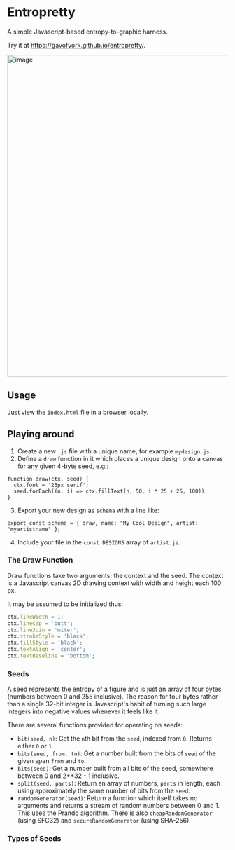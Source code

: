 # Entropretty

A simple Javascript-based entropy-to-graphic harness.

Try it at https://gavofyork.github.io/entropretty/.

<img width="735" alt="image" src="https://github.com/user-attachments/assets/9faef5a2-12ad-4599-b75d-a923e6594f09">

## Usage

Just view the `index.html` file in a browser locally.

## Playing around

1. Create a new `.js` file with a unique name, for example `mydesign.js`.
2. Define a `draw` function in it which places a unique design onto a canvas for any given 4-byte seed, e.g.:

```
function draw(ctx, seed) {
  ctx.font = '25px serif';
  seed.forEach((n, i) => ctx.fillText(n, 50, i * 25 + 25, 100));
}
```

3. Export your new design as `schema` with a line like:

```
export const schema = { draw, name: "My Cool Design", artist: "myartistname" };
```

4. Include your file in the `const DESIGNS` array of `artist.js`.

### The Draw Function

Draw functions take two arguments; the context and the seed. The context is a Javascript canvas 2D drawing context with width and height each 100 px.

It may be assumed to be initialized thus:

```js
ctx.lineWidth = 1;
ctx.lineCap = 'butt';
ctx.lineJoin = 'miter';
ctx.strokeStyle = 'black';
ctx.fillStyle = 'black';
ctx.textAlign = 'center';
ctx.textBaseline = 'bottom';
```

### Seeds

A seed represents the entropy of a figure and is just an array of four bytes (numbers between 0 and 255 inclusive). The reason for four bytes rather than a single 32-bit integer is Javascript's habit of turning such large integers into negative values whenever it feels like it.

There are several functions provided for operating on seeds:

- `bit(seed, n)`: Get the `n`th bit from the `seed`, indexed from `0`. Returns either `0` or `1`.
- `bits(seed, from, to)`: Get a number built from the bits of `seed` of the given span `from` and `to`.
- `bits(seed)`: Get a number built from all bits of the seed, somewhere between 0 and 2**32 - 1 inclusive.
- `split(seed, parts)`: Return an array of numbers, `parts` in length, each using approximately the same number of bits from the `seed`.
- `randomGenerator(seed)`: Return a function which itself takes no arguments and returns a stream of random numbers between 0 and 1. This uses the Prando algorithm. There is also `cheapRandomGenerator` (using SFC32) and `secureRandomGenerator` (using SHA-256).


### Types of Seeds

